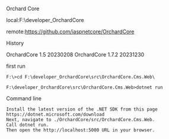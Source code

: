 Orchard Core

local:F:\developer_OrchardCore 

remote:https://github.com/iaspnetcore/OrchardCore

History

OrchardCore 1.5 20230208 OrchardCore 1.7.2 20231230

first run
~~~
F:\>cd F:\developer_OrchardCore\src\OrchardCore.Cms.Web\

F:\developer_OrchardCore\src\OrchardCore.Cms.Web>dotnet run
~~~


Command line

~~~
Install the latest version of the .NET SDK from this page https://dotnet.microsoft.com/download
Next, navigate to ./OrchardCore/src/OrchardCore.Cms.Web.
Call dotnet run.
Then open the http://localhost:5000 URL in your browser.
~~~
